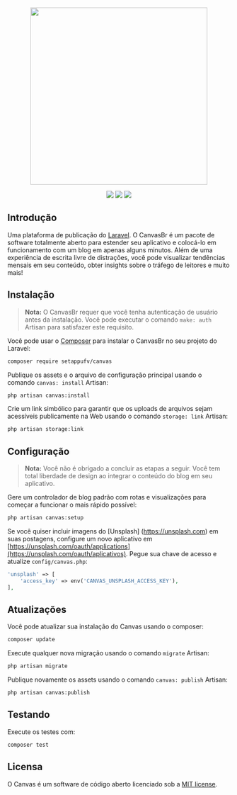 <p align="center">
    <br>
    <img src="https://raw.githubusercontent.com/cnvs/art/master/github-header.png" width="400">
</p>

<p align="center">
	<a href="https://packagist.org/packages/setappufv/canvas"><img src="https://poser.pugx.org/setappufv/canvas/downloads"></a>
	<a href="https://packagist.org/packages/setappufv/canvas"><img src="https://poser.pugx.org/setappufv/canvas/v/stable"></a>
	<a href="https://packagist.org/packages/setappufv/canvas"><img src="https://poser.pugx.org/setappufv/canvas/license"></a>
    <br>
</p>

## Introdução

Uma plataforma de publicação do [Laravel](https://laravel.com). O CanvasBr é um pacote de software totalmente aberto para estender seu aplicativo e colocá-lo em funcionamento com um blog em apenas alguns minutos. Além de uma experiência de escrita livre de distrações, você pode visualizar tendências mensais em seu conteúdo, obter insights sobre o tráfego de leitores e muito mais!

## Instalação

> **Nota:** O CanvasBr requer que você tenha autenticação de usuário antes da instalação. Você pode executar o comando `make: auth` Artisan para satisfazer este requisito.

Você pode usar o [Composer](https://getcomposer.org/) para instalar o CanvasBr no seu projeto do Laravel:

```bash
composer require setappufv/canvas
```

Publique os assets e o arquivo de configuração principal usando o comando `canvas: install` Artisan:

```bash
php artisan canvas:install
```

Crie um link simbólico para garantir que os uploads de arquivos sejam acessíveis publicamente na Web usando o comando `storage: link` Artisan:

```bash
php artisan storage:link
```

## Configuração

> **Nota:** Você não é obrigado a concluir as etapas a seguir. Você tem total liberdade de design ao integrar o conteúdo do blog em seu aplicativo.

Gere um controlador de blog padrão com rotas e visualizações para começar a funcionar o mais rápido possível:

```bash
php artisan canvas:setup
```
Se você quiser incluir imagens do [Unsplash] (https://unsplash.com) em suas postagens, configure um novo aplicativo em [https://unsplash.com/oauth/applications](https://unsplash.com/oauth/aplicativos). Pegue sua chave de acesso e atualize `config/canvas.php`:

```php
'unsplash' => [
    'access_key' => env('CANVAS_UNSPLASH_ACCESS_KEY'),
],
```

## Atualizações

Você pode atualizar sua instalação do Canvas usando o composer:

```bash
composer update
```

Execute qualquer nova migração usando o comando `migrate` Artisan:

```bash
php artisan migrate
```

Publique novamente os assets usando o comando `canvas: publish` Artisan:

```bash
php artisan canvas:publish
```

## Testando

Execute os testes com:

```bash
composer test
```

## Licensa
O Canvas é um software de código aberto licenciado sob a [MIT license](https://opensource.org/licenses/MIT).